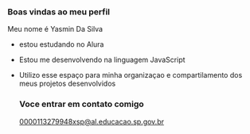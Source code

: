 ### Boas vindas ao meu perfil 

Meu nome é Yasmin Da Silva 

- estou estudando no Alura
- Estou me desenvolvendo na linguagem JavaScript
- Utilizo esse espaço para minha organizaçao e compartilamento dos meus projetos desenvolvidos

  ### Voce entrar em contato comigo

  0000113279948xsp@al.educacao.sp.gov.br
  
